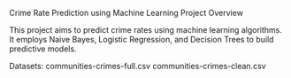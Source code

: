 Crime Rate Prediction using Machine Learning
Project Overview

This project aims to predict crime rates using machine learning algorithms. It employs Naive Bayes, Logistic Regression, and Decision Trees to build predictive models.


Datasets:
communities-crimes-full.csv
communities-crimes-clean.csv
